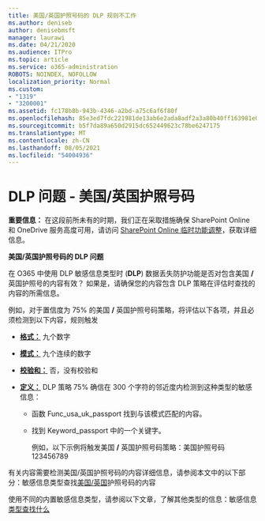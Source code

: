 ```yaml
---
title: 美国/英国护照号码的 DLP 规则不工作
ms.author: deniseb
author: denisebmsft
manager: laurawi
ms.date: 04/21/2020
ms.audience: ITPro
ms.topic: article
ms.service: o365-administration
ROBOTS: NOINDEX, NOFOLLOW
localization_priority: Normal
ms.custom:
- "1319"
- "3200001"
ms.assetid: fc178b8b-943b-4346-a2bd-a75c6af6f80f
ms.openlocfilehash: 85e3ed7fdc221981de13ab6e2ada8adf2a3a80b40ff163981e047cc4a02a1514
ms.sourcegitcommit: b5f7da89a650d2915dc652449623c78be6247175
ms.translationtype: MT
ms.contentlocale: zh-CN
ms.lasthandoff: 08/05/2021
ms.locfileid: "54004936"
---
```

# <a name="problems-with-dlp---usuk-passport-numbers"></a>DLP 问题 - 美国/英国护照号码

**重要信息：** 在这段前所未有的时期，我们正在采取措施确保 SharePoint Online 和 OneDrive 服务高度可用，请访问 [SharePoint Online 临时功能调整](https://aka.ms/ODSPAdjustments)，获取详细信息。

**美国/英国护照号码的 DLP 问题**

在 O365 中使用 DLP 敏感信息类型时 (**DLP**) 数据丢失防护功能是否对包含美国 **/** 英国护照号的内容有效？ 如果是，请确保您的内容包含 DLP 策略在评估时查找的内容的所需信息。
  
例如，对于置信度为 75% 的美国 **/** 英国护照号码策略，将评估以下各项，并且必须检测到以下内容，规则触发
  
- **[格式：](https://docs.microsoft.com/microsoft-365/compliance/sensitive-information-type-entity-definitions#format-77)** 九个数字

- **[模式：](https://docs.microsoft.com/microsoft-365/compliance/sensitive-information-type-entity-definitions#pattern-77)** 九个连续的数字

- **[校验和：](https://docs.microsoft.com/microsoft-365/compliance/sensitive-information-type-entity-definitions#checksum-76)** 否，没有校验和

- **[定义：](https://docs.microsoft.com/microsoft-365/compliance/sensitive-information-type-entity-definitions#definition-77)** DLP 策略 75% 确信在 300 个字符的邻近度内检测到这种类型的敏感信息：

  - 函数 Func_usa_uk_passport 找到与该模式匹配的内容。

  - 找到 Keyword_passport 中的一个关键字。

    例如，以下示例将触发美国 **/** 英国护照号码策略：美国护照号码123456789

有关内容需要检测美国/英国护照号码的内容详细信息，请参阅本文中的以下部分：敏感信息类型查找[美国/英国](https://docs.microsoft.com/microsoft-365/compliance/sensitive-information-type-entity-definitions#us--uk-passport-number)护照号码的内容
  
使用不同的内置敏感信息类型，请参阅以下文章，了解其他类型的信息：敏感信息 [类型查找什么](https://docs.microsoft.com/microsoft-365/compliance/sensitive-information-type-entity-definitions)
  